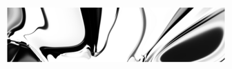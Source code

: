 [![neuralart][thumbnail]][link]

[thumbnail]: https://github.com/dstein64/dstein64/blob/neuralart_202101171814/neuralart-thumbnail.jpg?raw=true
[link]: https://github.com/dstein64/dstein64/blob/neuralart_202101171814/neuralart.png?raw=true
